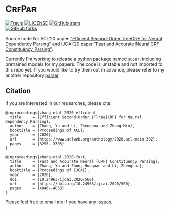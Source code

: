 # CʀꜰPᴀʀ

[![Travis](https://img.shields.io/travis/yzhangcs/crfpar.svg)](https://travis-ci.org/yzhangcs/crfpar)
[![LICENSE](https://img.shields.io/github/license/yzhangcs/crfpar.svg)](https://github.com/yzhangcs/crfpar/blob/master/LICENSE)
[![GitHub stars](https://img.shields.io/github/stars/yzhangcs/crfpar.svg)](https://github.com/yzhangcs/crfpar/stargazers)		
[![GitHub forks](https://img.shields.io/github/forks/yzhangcs/crfpar.svg)](https://github.com/yzhangcs/crfpar/network/members)

Source code for ACL'20 paper ["Efficient Second-Order TreeCRF for Neural Dependency Parsing"](https://www.aclweb.org/anthology/2020.acl-main.302/) and IJCAI'20 paper ["Fast and Accurate Neural CRF Constituency Parsing"](https://www.ijcai.org/Proceedings/2020/560).

Currently I'm working to release a python package named `supar`, including pretrained models for my papers.
The code is unstable and not imported to this repo yet.
If you would like to try them out in advance, please refer to my another repository [parser](https://github.com/yzhangcs/parser/tree/release).

## Citation

If you are interested in our researches, please cite:
```
@inproceedings{zhang-etal-2020-efficient,
  title     = {Efficient Second-Order {T}ree{CRF} for Neural Dependency Parsing},
  author    = {Zhang, Yu and Li, Zhenghua and Zhang Min},
  booktitle = {Proceedings of ACL},
  year      = {2020},
  url       = {https://www.aclweb.org/anthology/2020.acl-main.302},
  pages     = {3295--3305}
}

@inproceedings{zhang-etal-2020-fast,
  title     = {Fast and Accurate Neural {CRF} Constituency Parsing},
  author    = {Zhang, Yu and Zhou, Houquan and Li, Zhenghua},
  booktitle = {Proceedings of IJCAI},
  year      = {2020},
  doi       = {10.24963/ijcai.2020/560},
  url       = {https://doi.org/10.24963/ijcai.2020/560},
  pages     = {4046--4053}
}
```

Please feel free to email [me](mailto:yzhang.cs@outlook.com) if you have any issues.
